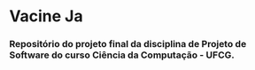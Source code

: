 # Vacine Ja
### Repositório do projeto final da disciplina de Projeto de Software do curso Ciência da Computação - UFCG.
